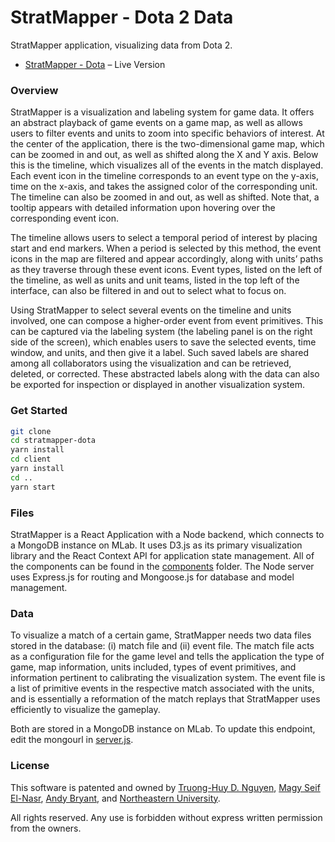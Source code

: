 # StratMapper - Dota 2 Data

StratMapper application, visualizing data from Dota 2.

- [StratMapper - Dota](https://stratmapper-dota-v2.herokuapp.com) – Live Version

### Overview
StratMapper is a visualization and labeling system for game data. It offers an abstract playback of game events on a game map, as well as allows users to filter events and units to zoom into specific behaviors of interest. At the center of the application, there is the two-dimensional game map, which can be zoomed in and out, as well as shifted along the X and Y axis. Below this is the timeline, which visualizes all of the events in the match displayed. Each event icon in the timeline corresponds to an event type on the y-axis, time on the x-axis, and takes the assigned color of the corresponding unit. The timeline can also be zoomed in and out, as well as shifted. Note that, a tooltip appears with detailed information upon hovering over the corresponding event icon.

The timeline allows users to select a temporal period of interest by placing start and end markers. When a period is selected by this method, the event icons in the map are filtered and appear accordingly, along with units’ paths as they traverse through these event icons. Event types, listed on the left of the timeline, as well as units and unit teams, listed in the top left of the interface, can also be filtered in and out to select what to focus on.

Using StratMapper to select several events on the timeline and units involved, one can compose a higher-order event from event primitives. This can be captured via the labeling system (the labeling panel is on the right side of the screen), which enables users to save the selected events, time window, and units, and then give it a label. Such saved labels are shared among all collaborators using the visualization and can be retrieved, deleted, or corrected. These abstracted labels along with the data can also be exported for inspection or displayed in another visualization system.

### Get Started

```sh
git clone
cd stratmapper-dota
yarn install
cd client
yarn install
cd ..
yarn start
```

### Files

StratMapper is a React Application with a Node backend, which connects to a MongoDB instance on MLab. It uses D3.js as its primary visualization library and the React Context API for application state management. All of the components can be found in the [components](/client/src/components) folder. The Node server uses Express.js for routing and Mongoose.js for database and model management.

### Data

To visualize a match of a certain game, StratMapper needs two data files stored in the database: (i) match file and (ii) event file. The match file acts as a configuration file for the game level and tells the application the type of game, map information, units included, types of event primitives, and information pertinent to calibrating the visualization system. The event file is a list of primitive events in the respective match associated with the units, and is essentially a reformation of the match replays that StratMapper uses efficiently to visualize the gameplay.

Both are stored in a MongoDB instance on MLab. To update this endpoint, edit the mongourl in [server.js](server.js).

### License
This software is patented and owned by [Truong-Huy D. Nguyen](https://github.com/truonghuy), [Magy Seif El-Nasr](https://camd.northeastern.edu/faculty/magy-seif-el-nasr/), [Andy Bryant](https://github.com/andymbryant), and [Northeastern University](https://www.khoury.northeastern.edu/).

All rights reserved. Any use is forbidden without express written permission from the owners.